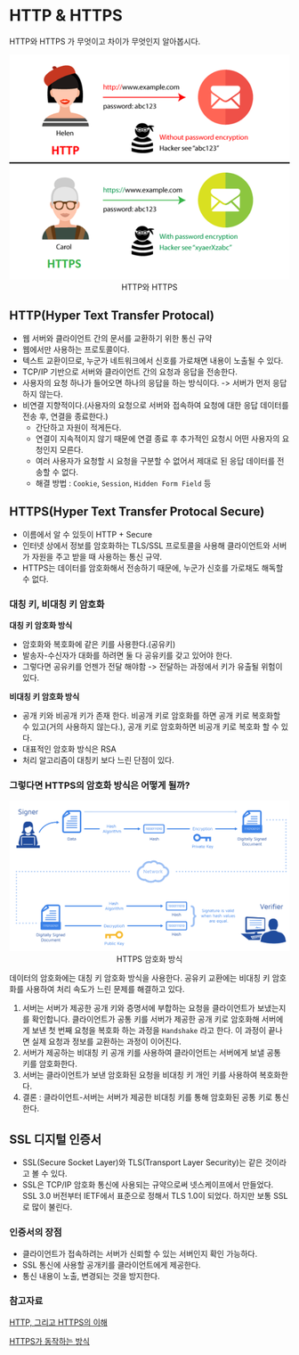 # HTTP & HTTPS

HTTP와 HTTPS 가 무엇이고 차이가 무엇인지 알아봅시다.

<p align="center">
  <img src="./img/httpnhttps.png">
  <br  />
  HTTP와 HTTPS
</p>

## HTTP(Hyper Text Transfer Protocal)

- 웹 서버와 클라이언트 간의 문서를 교환하기 위한 통신 규약
- 웹에서만 사용하는 프로토콜이다.
- 텍스트 교환이므로, 누군가 네트워크에서 신호를 가로채면 내용이 노출될 수 있다.
- TCP/IP 기반으로 서버와 클라이언트 간의 요청과 응답을 전송한다.
- 사용자의 요청 하나가 들어오면 하나의 응답을 하는 방식이다. -> 서버가 먼저 응답하지 않는다.
- 비연결 지향적이다.(사용자의 요청으로 서버와 접속하여 요청에 대한 응답 데이터를 전송 후, 연결을 종료한다.)
  - 간단하고 자원이 적게든다.
  - 연결이 지속적이지 않기 때문에 연결 종료 후 추가적인 요청시 어떤 사용자의 요청인지 모른다.
  - 여러 사용자가 요청할 시 요청을 구분할 수 없어서 제대로 된 응답 데이터를 전송할 수 없다.
  - 해결 방법 : `Cookie`, `Session`, `Hidden Form Field` 등

## HTTPS(Hyper Text Transfer Protocal Secure)

- 이름에서 알 수 있듯이 HTTP + Secure
- 인터넷 상에서 정보를 암호화하는 TLS/SSL 프로토콜을 사용해 클라이언트와 서버가 자원을 주고 받을 때 사용하는 통신 규약.
- HTTPS는 데이터를 암호화해서 전송하기 때문에, 누군가 신호를 가로채도 해독할 수 없다.

### 대칭 키, 비대칭 키 암호화

**대칭 키 암호화 방식**

- 암호화와 복호화에 같은 키를 사용한다.(공유키)
- 발송자-수신자가 대화를 하려면 둘 다 공유키를 갖고 있어야 한다.
- 그렇다면 공유키를 언젠가 전달 해야함 -> 전달하는 과정에서 키가 유출될 위험이 있다.

**비대칭 키 암호화 방식**

- 공개 키와 비공개 키가 존재 한다. 비공개 키로 암호화를 하면 공개 키로 복호화할 수 있고(거의 사용하지 않는다.), 공개 키로 암호화하면 비공개 키로 복호화 할 수 있다.
- 대표적인 암호화 방식은 RSA
- 처리 알고리즘이 대칭키 보다 느린 단점이 있다.

### 그렇다면 HTTPS의 암호화 방식은 어떻게 될까?

<p align="center">
  <img src="./img/https.png">
  <br  />
  HTTPS 암호화 방식 
</p>

데이터의 암호화에는 대칭 키 암호화 방식을 사용한다.
공유키 교환에는 비대칭 키 암호화를 사용하여 처리 속도가 느린 문제를 해결하고 있다.

1. 서버는 서버가 제공한 공개 키와 증명서에 부합하는 요청을 클라이언트가 보냈는지를 확인합니다. 클라이언트가 공통 키를 서버가 제공한 공개 키로 암호화해 서버에게 보낸 첫 번째 요청을 복호화 하는 과정을 `Handshake` 라고 한다. 이 과정이 끝나면 실제 요청과 정보를 교환하는 과정이 이어진다.
2. 서버가 제공하는 비대칭 키 공개 키를 사용하여 클라이언트는 서버에게 보낼 공통 키를 암호화한다.
3. 서버는 클라이언트가 보낸 암호화된 요청을 비대칭 키 개인 키를 사용하여 복호화한다.
4. 결론 : 클라이언트-서버는 서버가 제공한 비대칭 키를 통해 암호화된 공통 키로 통신한다.

## SSL 디지털 인증서

- SSL(Secure Socket Layer)와 TLS(Transport Layer Security)는 같은 것이라고 볼 수 있다.
- SSL은 TCP/IP 암호화 통신에 사용되는 규약으로써 넷스케이프에서 만들었다. SSL 3.0 버전부터 IETF에서 표준으로 정해서 TLS 1.0이 되었다. 하지만 보통 SSL로 많이 불린다.

### 인증서의 장점

- 클라이언트가 접속하려는 서버가 신뢰할 수 있는 서버인지 확인 가능하다.
- SSL 통신에 사용할 공개키를 클라이언트에게 제공한다.
- 통신 내용이 노출, 변경되는 것을 방지한다.

### 참고자료

[HTTP, 그리고 HTTPS의 이해](https://blog.wishket.com/http-그리고-https의-이해/)

[HTTPS가 동작하는 방식](https://dailyscat.gitbook.io/twis/network/https)
